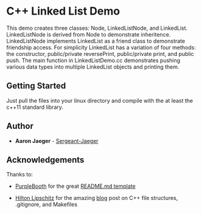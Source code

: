 # C++ Linked List Demo

[//]: # "One Paragraph of project description goes here"

This demo creates three classes: Node, LinkedListNode, and LinkedList. LinkedListNode is derived from Node to demonstrate inheritence. LinkedListNode implements LinkedList as a friend class to demonstrate friendship access. For simplicity LinkedList has a variation of four methods: the constructor, public/private reversePrint, public/private print, and public push. The main function in LinkedListDemo.cc demonstrates pushing various data types into multiple LinkedList objects and printing them.

## Getting Started

[//]: # "These instructions will get you a copy of the project up and running on your local machine for development and testing purposes. See deployment for notes on how to deploy the project on a live system."

Just pull the files into your linux directory and compile with the at least the c++11 standard library.

[//]: # "### Prerequisites"

[//]: # "What things you need to install the software and how to install them"

[//]: # "```"
[//]: # "Give examples"
[//]: # "```"

[//]: # "### Installing"

[//]: # "A step by step series of examples that tell you have to get a development env running"

[//]: # "Say what the step will be"

[//]: # "```"
[//]: # "Give the example"
[//]: # "```"

[//]: # "And repeat"

[//]: # "```"
[//]: # "until finished"
[//]: # "```"

[//]: # "End with an example of getting some data out of the system or using it for a little demo"

[//]: # "## Running the tests"

[//]: # "Explain how to run the automated tests for this system"

[//]: # "### Break down into end to end tests"

[//]: # "Explain what these tests test and why"

[//]: # "```"
[//]: # "Give an example"
[//]: # "```"

[//]: # "### And coding style tests"

[//]: # "Explain what these tests test and why"

[//]: # "```"
[//]: # "Give an example"
[//]: # "```"

[//]: # "## Deployment"

[//]: # "Add additional notes about how to deploy this on a live system"

[//]: # "## Built With"

[//]: # "* [Dropwizard](http://www.dropwizard.io/1.0.2/docs/) - The web framework used"
[//]: # "* [Maven](https://maven.apache.org/) - Dependency Management"
[//]: # "* [ROME](https://rometools.github.io/rome/) - Used to generate RSS Feeds"

[//]: # "## Contributing"

[//]: # "Please read [CONTRIBUTING.md](https://gist.github.com/PurpleBooth/b24679402957c63ec426) for details on our code of conduct, and the process for submitting pull requests to us."

[//]: # "## Versioning"

[//]: # "We use [SemVer](http://semver.org/) for versioning. For the versions available, see the [tags on this repository](https://github.com/your/project/tags)."

## Author

[//]: # "* **Billie Thompson** - *Initial work* - [PurpleBooth](https://github.com/PurpleBooth)"

[//]: # "See also the list of [contributors](https://github.com/your/project/contributors) who participated in this project."

* **Aaron Jaeger** - [Sergeant-Jaeger](https://github.com/Sergeant-Jaeger)

[//]: # "## License"

[//]: # "This project is licensed under the MIT License - see the [LICENSE.md](LICENSE.md) file for details"

## Acknowledgements

[//]: # "* Hat tip to anyone who's code was used"
[//]: # "* Inspiration"
[//]: # "* etc"

Thanks to: 

* [PurpleBooth](https://github.com/PurpleBooth) for the great [README.md template](https://gist.github.com/PurpleBooth/109311bb0361f32d87a2#file-readme-template-md)

* [Hilton Lipschitz](https://hiltmon.com/about/) for the amazing [blog](https://hiltmon.com/blog/2013/07/03/a-simple-c-plus-plus-project-structure/) post on C++ file structures, .gitignore, and Makefiles